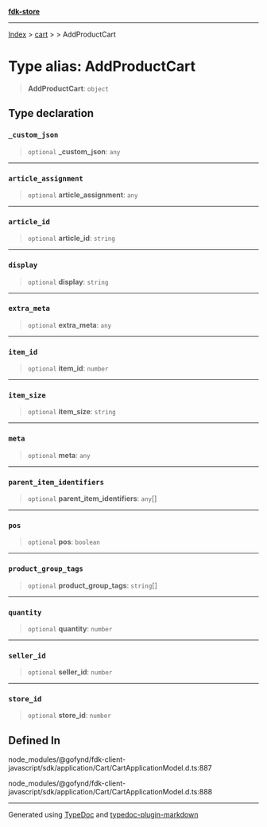 [**fdk-store**](../../../README.md)
***

[Index](../../../API.md) > [cart](../../README.md) > [<internal>](../README.md) > AddProductCart

# Type alias: AddProductCart

> **AddProductCart**: `object`

## Type declaration

### `_custom_json`

> `optional` **\_custom\_json**: `any`

***

### `article_assignment`

> `optional` **article\_assignment**: `any`

***

### `article_id`

> `optional` **article\_id**: `string`

***

### `display`

> `optional` **display**: `string`

***

### `extra_meta`

> `optional` **extra\_meta**: `any`

***

### `item_id`

> `optional` **item\_id**: `number`

***

### `item_size`

> `optional` **item\_size**: `string`

***

### `meta`

> `optional` **meta**: `any`

***

### `parent_item_identifiers`

> `optional` **parent\_item\_identifiers**: `any`[]

***

### `pos`

> `optional` **pos**: `boolean`

***

### `product_group_tags`

> `optional` **product\_group\_tags**: `string`[]

***

### `quantity`

> `optional` **quantity**: `number`

***

### `seller_id`

> `optional` **seller\_id**: `number`

***

### `store_id`

> `optional` **store\_id**: `number`

## Defined In

node\_modules/@gofynd/fdk-client-javascript/sdk/application/Cart/CartApplicationModel.d.ts:887

node\_modules/@gofynd/fdk-client-javascript/sdk/application/Cart/CartApplicationModel.d.ts:888

***
Generated using [TypeDoc](https://typedoc.org/) and [typedoc-plugin-markdown](https://www.npmjs.com/package/typedoc-plugin-markdown)
